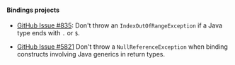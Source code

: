 #### Bindings projects

- [GitHub Issue #835](https://github.com/xamarin/java.interop/issues/835):
  Don't throw an `IndexOutOfRangeException` if a Java type ends with `.` or `$`.

- [GitHub Issue #5821](https://github.com/xamarin/xamarin-android/issues/5921)
  Don't throw a `NullReferenceException` when binding constructs involving Java generics in return types.
